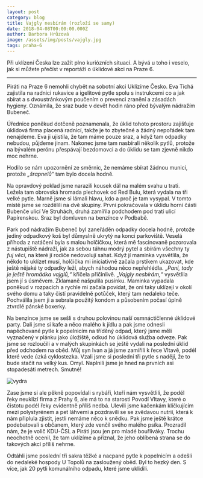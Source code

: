 ```yaml
---
layout: post
category: blog
title: Vajgly nesbírám (rozloží se samy)
date: 2018-04-08T00:00:00.000Z
author: Barbora Hrůzová
image: /assets/img/posts/vajgly.jpg
tags: praha-6
---
```


Při uklízení Česka lze zažít plno kuriózních situací. A bývá u toho i veselo, jak si můžete přečíst v reportáži o úklidové akci na Praze 6.

----

Piráti na Praze 6 nemohli chybět na sobotní akci Uklízíme Česko. Eva Tichá zajistila na radnici rukavice a igelitové pytle spolu s instrukcemi co a jak sbírat a s dvoustránkovým poučením o prevenci zranění a zásadách hygieny. Oznámila, že sraz bude v devět hodin ráno před bývalým nádražím Bubeneč.

Úřednice poněkud dotčeně poznamenala, že úklid tohoto prostoru zajišťuje úklidová firma placená radnicí, takže je to zbytečné a žádný nepořádek tam nenajdeme. Eva ji ujistila, že tam máme pouze sraz, a když tam odpadky nebudou, půjdeme jinam. Nakonec jsme tam nasbírali několik pytlů, protože na bývalém perónu přespávají bezdomovci a do úklidu se tam zjevně nikdo moc nehrne. 

Hodilo se nám upozornění ze směrnic, že nemáme sbírat žádnou munici, protože *„šrapnelů“* tam bylo docela hodně. 

Na opravdový poklad jsme narazili kousek dál na malém svahu u trati. Ležela tam obrovská hromada plechovek od Red Bulu, která vydala na tři velké pytle. Marně jsme si lámali hlavu, kdo a proč je tam vysypal. V tomto místě jsme se rozdělili na dvě skupiny. První pokračovala v úklidu horní části Bubenče ulicí Ve Struhách, druhá zamířila podchodem pod tratí ulicí Papírenskou. Sraz byl domluven na benzínce v Podbabě.

Park pod nádražím Bubeneč byl zaneřáděn odpadky docela hodně, protože jediný odpadkový koš byl důmyslně ukrytý na konci parkoviště. Veselá příhoda z natáčení byla s malou holčičkou, která mě fascinovaně pozorovala z nástupiště nádraží, jak za sebou táhnu modrý pytel a sbírám všechny ty *fuj věci*, na které jí rodiče nedovolují sahat. Když jí maminka vysvětlila, že někdo to uklízet musí, holčička mi iniciativně začala prstíkem ukazovat, kde ještě nějaké ty odpadky leží, abych náhodou něco nepřehlédla. *„Paní, tady je ještě hromádka vajglů,“* křičela přičinlivě. *„Vajgly nesbírám,“* vysvětlila jsem jí s úsměvem. Zklamaně našpulila pusinku. Maminka vypadala poněkud v rozpacích a rychle mi začala povídat, že oni taky uklízejí v okolí svého domu a taky čistí pravidelně potůček, který tam nedaleko teče. Pochválila jsem ji a sebrala použitý kondom a působením počasí úplně ztvrdlé pánské boxerky.

Na benzince jsme se sešli s druhou polovinou naší osmnáctičlenné úklidové party. Dali jsme si kafe a něco malého k jídlu a pak jsme odnesli napěchované pytle k popelnicím na tříděný odpad, který jsme měli vyznačený v plánku jako úložiště, odkud ho úklidová služba odveze. Pak jsme se rozloučili a v malých skupinkách se ještě vydali na poslední úklid před odchodem na oběd. Můj syn Ivan a já jsme zamířili k řece Vltavě, podél které vede úzká cyklostezka. Vzali jsme si poslední tři pytle s nadějí, že to bude stačit na velký kus. Omyl. Naplnili jsme je hned na prvních asi stopadesáti metrech. Smutné!

![vydra](vydra.jpg)

Zase jsme si ale pěkně popovídali s rybáři, kteří nám vysvětlili, že podél řeky neuklízí firma z Prahy 6, ale má to na starosti Povodí Vltavy, které o čistotu podél řeky evidentně příliš nedbá. Ulevili jsme kačenkám kličkujícím mezi polystyrénem a pet láhvemi a pozdravili se se zvědavou nutrií, která k nám připlula zjistit, jestli nemáme něco k snědku. Pak jsme ještě krátce podebatovali s občanem, který zde venčil svého malého psíka. Prozradil nám, že je volič KDU-ČSL a Piráti jsou jen pro mladé bouřliváky. Trochu neochotně ocenil, že tam uklízíme a přiznal, že jeho oblíbená strana se do takových akcí příliš nehrne.

Odtáhli jsme poslední tři sakra těžké a nacpané pytle k popelnicím a odešli do nedaleké hospody U Topolů na zasloužený oběd. Byl to hezký den. S více, jak 20 pytli komunálního odpadu, které jsme uklidili.


